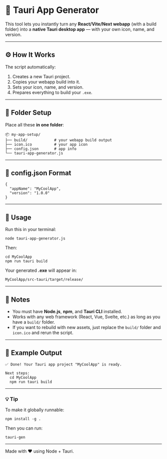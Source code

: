 # 🦀 Tauri App Generator

This tool lets you instantly turn any **React/Vite/Next webapp** (with a build folder) into a **native Tauri desktop app** — with your own icon, name, and version.

---

## ⚙️ How It Works

The script automatically:

1. Creates a new Tauri project.
2. Copies your webapp build into it.
3. Sets your icon, name, and version.
4. Prepares everything to build your `.exe`.

---

## 📂 Folder Setup

Place all these **in one folder**:

```
📦 my-app-setup/
├── build/            # your webapp build output
├── icon.ico          # your app icon
├── config.json       # app info
└── tauri-app-generator.js
```

---

## 🧾 config.json Format

```
{
  "appName": "MyCoolApp",
  "version": "1.0.0"
}
```

---

## 🚀 Usage

Run this in your terminal:

```
node tauri-app-generator.js
```

Then:

```
cd MyCoolApp
npm run tauri build
```

Your generated **.exe** will appear in:

```
MyCoolApp/src-tauri/target/release/
```

---

## 🧠 Notes

- You must have **Node.js**, **npm**, and **Tauri CLI** installed.
- Works with any web framework (React, Vue, Svelte, etc.) as long as you have a `build/` folder.
- If you want to rebuild with new assets, just replace the `build/` folder and `icon.ico` and rerun the script.

---

## 🧩 Example Output

```
✅ Done! Your Tauri app project "MyCoolApp" is ready.

Next steps:
  cd MyCoolApp
  npm run tauri build
```

---

### 💡 Tip

To make it globally runnable:

```
npm install -g .
```

Then you can run:

```
tauri-gen
```

---

Made with ❤️ using Node + Tauri.
